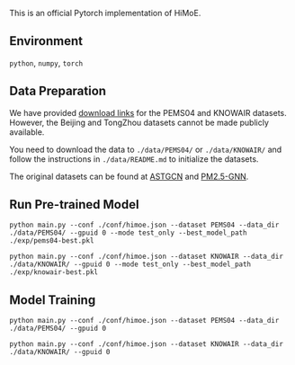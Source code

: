 This is an official Pytorch implementation of HiMoE.

## Environment
`python`, `numpy`, `torch`

## Data Preparation

We have provided [download links](https://drive.google.com/drive/folders/1vJY2eA_3dXAkWHmhrXjsCgvApTNvD2kA?usp=sharing)  for the PEMS04 and KNOWAIR datasets. However, the Beijing and TongZhou datasets cannot be made publicly available.

You need to download the data to `./data/PEMS04/` or `./data/KNOWAIR/` and follow the instructions in `./data/README.md` to initialize the datasets.

The original datasets can be found at [ASTGCN](https://github.com/guoshnBJTU/ASTGCN-2019-pytorch) and [PM2.5-GNN](https://github.com/shuowang-ai/PM2.5-GNN).

## Run Pre-trained Model
```
python main.py --conf ./conf/himoe.json --dataset PEMS04 --data_dir ./data/PEMS04/ --gpuid 0 --mode test_only --best_model_path ./exp/pems04-best.pkl

python main.py --conf ./conf/himoe.json --dataset KNOWAIR --data_dir ./data/KNOWAIR/ --gpuid 0 --mode test_only --best_model_path ./exp/knowair-best.pkl
```

## Model Training
```
python main.py --conf ./conf/himoe.json --dataset PEMS04 --data_dir ./data/PEMS04/ --gpuid 0

python main.py --conf ./conf/himoe.json --dataset KNOWAIR --data_dir ./data/KNOWAIR/ --gpuid 0
```
